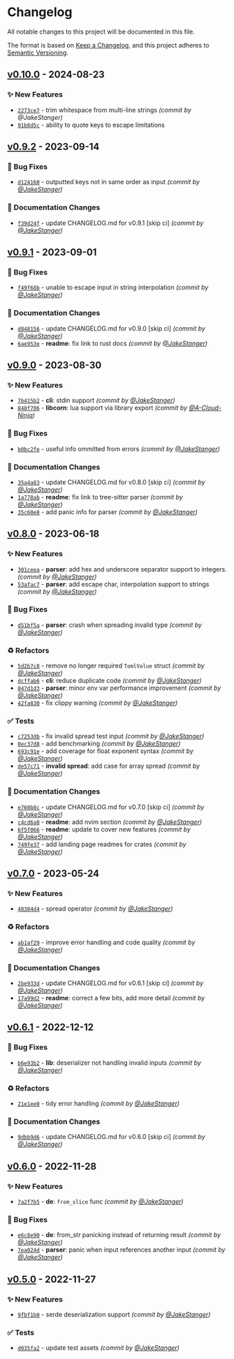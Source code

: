 # Changelog

All notable changes to this project will be documented in this file.

The format is based on [Keep a Changelog](https://keepachangelog.com/en/1.0.0/),
and this project adheres to
[Semantic Versioning](https://semver.org/spec/v2.0.0.html).

## [v0.10.0] - 2024-08-23

### :sparkles: New Features

- [`2273ce7`](https://github.com/corn-config/corn/commit/2273ce77b819895022d62dec8a8446f9e0345260) -
  trim whitespace from multi-line strings _(commit by @JakeStanger)_
- [`91b8d5c`](https://github.com/corn-config/corn/commit/91b8d5c976bd940cc59d8df250101ff9a544a8fe) -
  ability to quote keys to escape limitations

## [v0.9.2] - 2023-09-14

### :bug: Bug Fixes

- [`d124160`](https://github.com/JakeStanger/corn/commit/d124160ca425cd071ab269a5d2baf48035476798) -
  outputted keys not in same order as input _(commit by
  [@JakeStanger](https://github.com/JakeStanger))_

### :memo: Documentation Changes

- [`f39d24f`](https://github.com/JakeStanger/corn/commit/f39d24f502c7d852f482669faf78ac7fac591a91) -
  update CHANGELOG.md for v0.9.1 [skip ci] _(commit by
  [@JakeStanger](https://github.com/JakeStanger))_

## [v0.9.1] - 2023-09-01

### :bug: Bug Fixes

- [`f49f68b`](https://github.com/JakeStanger/corn/commit/f49f68b7cb3ed16a912cd45305d22c10d4e05f57) -
  unable to escape input in string interpolation _(commit by
  [@JakeStanger](https://github.com/JakeStanger))_

### :memo: Documentation Changes

- [`d848156`](https://github.com/JakeStanger/corn/commit/d848156e9f03e034322dfc0e49bed662e802eb52) -
  update CHANGELOG.md for v0.9.0 [skip ci] _(commit by
  [@JakeStanger](https://github.com/JakeStanger))_
- [`6ae953e`](https://github.com/JakeStanger/corn/commit/6ae953e1e3d3e464b00b794390daef05cdcdfd1c) -
  **readme**: fix link to rust docs _(commit by
  [@JakeStanger](https://github.com/JakeStanger))_

## [v0.9.0] - 2023-08-30

### :sparkles: New Features

- [`7b415b2`](https://github.com/JakeStanger/corn/commit/7b415b2deac4c5e1315a46940025c461f7fbc7bc) -
  **cli**: stdin support _(commit by
  [@JakeStanger](https://github.com/JakeStanger))_
- [`848f706`](https://github.com/JakeStanger/corn/commit/848f70655a9a6ca6513e7d6e6dead1033ff1d7f6) -
  **libcorn**: lua support via library export _(commit by
  [@A-Cloud-Ninja](https://github.com/A-Cloud-Ninja))_

### :bug: Bug Fixes

- [`b0bc2fe`](https://github.com/JakeStanger/corn/commit/b0bc2fed7fea47ff76dec0067e2f1494044a1fb6) -
  useful info ommitted from errors _(commit by
  [@JakeStanger](https://github.com/JakeStanger))_

### :memo: Documentation Changes

- [`35a4a83`](https://github.com/JakeStanger/corn/commit/35a4a8399f01bfec73bf3578e8d56d4b328bc0d8) -
  update CHANGELOG.md for v0.8.0 [skip ci] _(commit by
  [@JakeStanger](https://github.com/JakeStanger))_
- [`1a778ab`](https://github.com/JakeStanger/corn/commit/1a778ab350a27d4aa82ea2d8292066b244edcdef) -
  **readme**: fix link to tree-sitter parser _(commit by
  [@JakeStanger](https://github.com/JakeStanger))_
- [`35c60e8`](https://github.com/JakeStanger/corn/commit/35c60e83f13bdf6b395b597c3f4b1e9436bca645) -
  add panic info for parser _(commit by
  [@JakeStanger](https://github.com/JakeStanger))_

## [v0.8.0] - 2023-06-18

### :sparkles: New Features

- [`301ceea`](https://github.com/JakeStanger/corn/commit/301ceea0c4dafffd38f4688fcf1df6d7bfdb448b) -
  **parser**: add hex and underscore separator support to integers. _(commit by
  [@JakeStanger](https://github.com/JakeStanger))_
- [`53afac7`](https://github.com/JakeStanger/corn/commit/53afac74dce229f57873e1af3edd6e86cb793ce7) -
  **parser**: add escape char, interpolation support to strings _(commit by
  [@JakeStanger](https://github.com/JakeStanger))_

### :bug: Bug Fixes

- [`d51bf5a`](https://github.com/JakeStanger/corn/commit/d51bf5abd4a6ad2b86cb8b1e8a5fd3a65ac0ea30) -
  **parser**: crash when spreading invalid type _(commit by
  [@JakeStanger](https://github.com/JakeStanger))_

### :recycle: Refactors

- [`5d2b7c8`](https://github.com/JakeStanger/corn/commit/5d2b7c85ecb6431a1f2cebf39366024224e389c1) -
  remove no longer required `TomlValue` struct _(commit by
  [@JakeStanger](https://github.com/JakeStanger))_
- [`dcffab6`](https://github.com/JakeStanger/corn/commit/dcffab62803d3b4c8ccb91da219781cf673765fe) -
  **cli**: reduce duplicate code _(commit by
  [@JakeStanger](https://github.com/JakeStanger))_
- [`047d1d3`](https://github.com/JakeStanger/corn/commit/047d1d3f9cc037ccf3827ccc264b50e5e0536662) -
  **parser**: minor env var performance improvement _(commit by
  [@JakeStanger](https://github.com/JakeStanger))_
- [`42fa830`](https://github.com/JakeStanger/corn/commit/42fa830d0bd2f9fefc86b8e841c3abbbd0fe68f2) -
  fix clippy warning _(commit by
  [@JakeStanger](https://github.com/JakeStanger))_

### :white_check_mark: Tests

- [`c7253db`](https://github.com/JakeStanger/corn/commit/c7253dbef9782c8d85cd1b285112532da653207e) -
  fix invalid spread test input _(commit by
  [@JakeStanger](https://github.com/JakeStanger))_
- [`0ec37d8`](https://github.com/JakeStanger/corn/commit/0ec37d871742ab46c5c3b3ad3732c0444413f839) -
  add benchmarking _(commit by [@JakeStanger](https://github.com/JakeStanger))_
- [`693c91e`](https://github.com/JakeStanger/corn/commit/693c91ec50aca1004b79b74b30313cd798d3cfac) -
  add coverage for float exponent syntax _(commit by
  [@JakeStanger](https://github.com/JakeStanger))_
- [`de57c71`](https://github.com/JakeStanger/corn/commit/de57c71b9713307ce0dbed47c4d7572bf71eb116) -
  **invalid spread**: add case for array spread _(commit by
  [@JakeStanger](https://github.com/JakeStanger))_

### :memo: Documentation Changes

- [`e760b8c`](https://github.com/JakeStanger/corn/commit/e760b8ceaf2428c691ff6a8abfc6e92cd610c02e) -
  update CHANGELOG.md for v0.7.0 [skip ci] _(commit by
  [@JakeStanger](https://github.com/JakeStanger))_
- [`c4cd6a8`](https://github.com/JakeStanger/corn/commit/c4cd6a8218c09480c22f151c01e4f8b888c6fa7b) -
  **readme**: add nvim section _(commit by
  [@JakeStanger](https://github.com/JakeStanger))_
- [`6f5f066`](https://github.com/JakeStanger/corn/commit/6f5f06683a448c765bb64cc59a9fc08b16e20762) -
  **readme**: update to cover new features _(commit by
  [@JakeStanger](https://github.com/JakeStanger))_
- [`749fe37`](https://github.com/JakeStanger/corn/commit/749fe379adc4c02865f756ef8d29641a0e8ba185) -
  add landing page readmes for crates _(commit by
  [@JakeStanger](https://github.com/JakeStanger))_

## [v0.7.0] - 2023-05-24

### :sparkles: New Features

- [`48304d4`](https://github.com/JakeStanger/corn/commit/48304d4d809c1bcb3fdedfdffe3377952ca2a767) -
  spread operator _(commit by [@JakeStanger](https://github.com/JakeStanger))_

### :recycle: Refactors

- [`ab1af29`](https://github.com/JakeStanger/corn/commit/ab1af29219dc82ce86e32eb466a9d24ee6f195b6) -
  improve error handling and code quality _(commit by
  [@JakeStanger](https://github.com/JakeStanger))_

### :memo: Documentation Changes

- [`2be933d`](https://github.com/JakeStanger/corn/commit/2be933dc949b4357b9938643f3abe3ff22f33e39) -
  update CHANGELOG.md for v0.6.1 [skip ci] _(commit by
  [@JakeStanger](https://github.com/JakeStanger))_
- [`17a99d2`](https://github.com/JakeStanger/corn/commit/17a99d2d0939b4fb0e197b2ad061fe13dfdb5bb2) -
  **readme**: correct a few bits, add more detail _(commit by
  [@JakeStanger](https://github.com/JakeStanger))_

## [v0.6.1] - 2022-12-12

### :bug: Bug Fixes

- [`b6e93b2`](https://github.com/JakeStanger/corn/commit/b6e93b202d961f51ce6c92c58a9ed30111a820af) -
  **lib**: deserializer not handling invalid inputs _(commit by
  [@JakeStanger](https://github.com/JakeStanger))_

### :recycle: Refactors

- [`21e1ee0`](https://github.com/JakeStanger/corn/commit/21e1ee03cb3e81ea1e8dd97fd300fbb12fcb8341) -
  tidy error handling _(commit by
  [@JakeStanger](https://github.com/JakeStanger))_

### :memo: Documentation Changes

- [`9dbb9d6`](https://github.com/JakeStanger/corn/commit/9dbb9d6dc3dc018f47f38b270d31cadc2406d8be) -
  update CHANGELOG.md for v0.6.0 [skip ci] _(commit by
  [@JakeStanger](https://github.com/JakeStanger))_

## [v0.6.0] - 2022-11-28

### :sparkles: New Features

- [`7a2f7b5`](https://github.com/JakeStanger/corn/commit/7a2f7b5a961689413ccc8f9b1fb75f998ceebac8) -
  **de**: `from_slice` func _(commit by
  [@JakeStanger](https://github.com/JakeStanger))_

### :bug: Bug Fixes

- [`e6c8e90`](https://github.com/JakeStanger/corn/commit/e6c8e901ac87d01137cd06e4317cf009e7325e59) -
  **de**: from_str panicking instead of returning result _(commit by
  [@JakeStanger](https://github.com/JakeStanger))_
- [`7ea024d`](https://github.com/JakeStanger/corn/commit/7ea024d047862b89c57b78cb8480009514221d24) -
  **parser**: panic when input references another input _(commit by
  [@JakeStanger](https://github.com/JakeStanger))_

## [v0.5.0] - 2022-11-27

### :sparkles: New Features

- [`9fbf1b0`](https://github.com/JakeStanger/corn/commit/9fbf1b0c9ca53c14f787a997bbb067d918142b24) -
  serde deserialization support _(commit by
  [@JakeStanger](https://github.com/JakeStanger))_

### :white_check_mark: Tests

- [`d035fa2`](https://github.com/JakeStanger/corn/commit/d035fa2fd92a5e62081b7d51a56d63222bb6e73e) -
  update test assets _(commit by
  [@JakeStanger](https://github.com/JakeStanger))_

[v0.5.0]: https://github.com/JakeStanger/corn/compare/v0.4.0...v0.5.0
[v0.6.0]: https://github.com/JakeStanger/corn/compare/v0.5.0...v0.6.0
[v0.6.1]: https://github.com/JakeStanger/corn/compare/v0.6.0...v0.6.1
[v0.7.0]: https://github.com/JakeStanger/corn/compare/v0.6.1...v0.7.0
[v0.8.0]: https://github.com/JakeStanger/corn/compare/v0.7.0...v0.8.0
[v0.9.0]: https://github.com/JakeStanger/corn/compare/v0.8.0...v0.9.0
[v0.9.1]: https://github.com/JakeStanger/corn/compare/v0.9.0...v0.9.1
[v0.9.2]: https://github.com/JakeStanger/corn/compare/v0.9.1...v0.9.2
[v0.10.0]: https://github.com/corn-config/corn/compare/v0.9.2...v0.10.0
